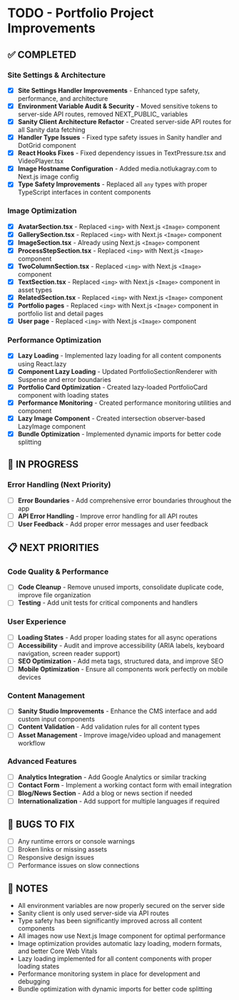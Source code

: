 # TODO - Portfolio Project Improvements

## ✅ COMPLETED

### Site Settings & Architecture
- [x] **Site Settings Handler Improvements** - Enhanced type safety, performance, and architecture
- [x] **Environment Variable Audit & Security** - Moved sensitive tokens to server-side API routes, removed NEXT_PUBLIC_ variables
- [x] **Sanity Client Architecture Refactor** - Created server-side API routes for all Sanity data fetching
- [x] **Handler Type Issues** - Fixed type safety issues in Sanity handler and DotGrid component
- [x] **React Hooks Fixes** - Fixed dependency issues in TextPressure.tsx and VideoPlayer.tsx
- [x] **Image Hostname Configuration** - Added media.notlukagray.com to Next.js image config
- [x] **Type Safety Improvements** - Replaced all `any` types with proper TypeScript interfaces in content components

### Image Optimization
- [x] **AvatarSection.tsx** - Replaced `<img>` with Next.js `<Image>` component
- [x] **GallerySection.tsx** - Replaced `<img>` with Next.js `<Image>` component
- [x] **ImageSection.tsx** - Already using Next.js `<Image>` component
- [x] **ProcessStepSection.tsx** - Replaced `<img>` with Next.js `<Image>` component
- [x] **TwoColumnSection.tsx** - Replaced `<img>` with Next.js `<Image>` component
- [x] **TextSection.tsx** - Replaced `<img>` with Next.js `<Image>` component in asset types
- [x] **RelatedSection.tsx** - Replaced `<img>` with Next.js `<Image>` component
- [x] **Portfolio pages** - Replaced `<img>` with Next.js `<Image>` component in portfolio list and detail pages
- [x] **User page** - Replaced `<img>` with Next.js `<Image>` component

### Performance Optimization
- [x] **Lazy Loading** - Implemented lazy loading for all content components using React.lazy
- [x] **Component Lazy Loading** - Updated PortfolioSectionRenderer with Suspense and error boundaries
- [x] **Portfolio Card Optimization** - Created lazy-loaded PortfolioCard component with loading states
- [x] **Performance Monitoring** - Created performance monitoring utilities and component
- [x] **Lazy Image Component** - Created intersection observer-based LazyImage component
- [x] **Bundle Optimization** - Implemented dynamic imports for better code splitting

## 🔄 IN PROGRESS

### Error Handling (Next Priority)
- [ ] **Error Boundaries** - Add comprehensive error boundaries throughout the app
- [ ] **API Error Handling** - Improve error handling for all API routes
- [ ] **User Feedback** - Add proper error messages and user feedback

## 📋 NEXT PRIORITIES

### Code Quality & Performance
- [ ] **Code Cleanup** - Remove unused imports, consolidate duplicate code, improve file organization
- [ ] **Testing** - Add unit tests for critical components and handlers

### User Experience
- [ ] **Loading States** - Add proper loading states for all async operations
- [ ] **Accessibility** - Audit and improve accessibility (ARIA labels, keyboard navigation, screen reader support)
- [ ] **SEO Optimization** - Add meta tags, structured data, and improve SEO
- [ ] **Mobile Optimization** - Ensure all components work perfectly on mobile devices

### Content Management
- [ ] **Sanity Studio Improvements** - Enhance the CMS interface and add custom input components
- [ ] **Content Validation** - Add validation rules for all content types
- [ ] **Asset Management** - Improve image/video upload and management workflow

### Advanced Features
- [ ] **Analytics Integration** - Add Google Analytics or similar tracking
- [ ] **Contact Form** - Implement a working contact form with email integration
- [ ] **Blog/News Section** - Add a blog or news section if needed
- [ ] **Internationalization** - Add support for multiple languages if required

## 🐛 BUGS TO FIX

- [ ] Any runtime errors or console warnings
- [ ] Broken links or missing assets
- [ ] Responsive design issues
- [ ] Performance issues on slow connections

## 📝 NOTES

- All environment variables are now properly secured on the server side
- Sanity client is only used server-side via API routes
- Type safety has been significantly improved across all content components
- All images now use Next.js Image component for optimal performance
- Image optimization provides automatic lazy loading, modern formats, and better Core Web Vitals
- Lazy loading implemented for all content components with proper loading states
- Performance monitoring system in place for development and debugging
- Bundle optimization with dynamic imports for better code splitting 